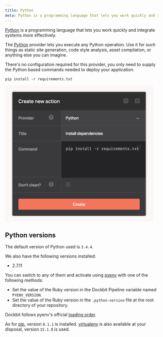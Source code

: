 ```yaml
---
title: Python
meta: Python is a programming language that lets you work quickly and integrate systems more effectively.
---
```


[Python](https://www.python.org/) is a programming language that lets you work quickly and integrate systems more effectively.

The [Python](https://www.python.org/) provider lets you execute any Python operation. Use it for such things as static site generation, code style analysis, asset compilation, or anything else you can imagine.

There's no configuration required for this provider, you only need to supply the Python based commands needed to deploy your application.

```
pip install -r requirements.txt
```

![Python](../images/integrations/python.png)

## Python versions

The default version of Python used is `3.4.4`.

We also have the following versions installed:

  * 2.7.11

You can switch to any of them and activate using [pyenv](https://github.com/yyuu/pyenv) with one of the following methods:

* Set the value of the Ruby version in the Dockbit Pipeline variable named `PYENV_VERSION`.
* Set the value of the Ruby version in the `.python-version` file at the root directory of your repository.

Dockbit follows pyenv's official [loading order](https://github.com/yyuu/pyenv#choosing-the-python-version).

As for [pip](https://pypi.python.org/pypi/pip), version `8.1.1` is installed.
[virtualenv](https://pypi.python.org/pypi/virtualenv) is also available at your disposal, version `15.1.0` is used.
